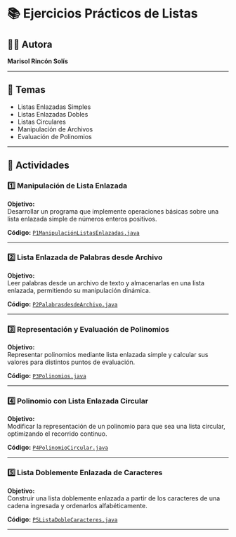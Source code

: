 # 📚 Ejercicios Prácticos de Listas
## 👩‍💻 Autora
**Marisol Rincón Solís**

---

## 📝 Temas
- Listas Enlazadas Simples
- Listas Enlazadas Dobles
- Listas Circulares
- Manipulación de Archivos
- Evaluación de Polinomios

---

## 📂 Actividades

### 1️⃣ Manipulación de Lista Enlazada
**Objetivo:**  
Desarrollar un programa que implemente operaciones básicas sobre una lista enlazada simple de números enteros positivos.

**Código:** [`P1ManipulaciónListasEnlazadas.java`](./P1ManipulaciónListasEnlazadas.java)

---

### 2️⃣ Lista Enlazada de Palabras desde Archivo
**Objetivo:**  
Leer palabras desde un archivo de texto y almacenarlas en una lista enlazada, permitiendo su manipulación dinámica.

**Código:** [`P2PalabrasdesdeArchivo.java`](./P2PalabrasdesdeArchivo.java)

---

### 3️⃣ Representación y Evaluación de Polinomios
**Objetivo:**  
Representar polinomios mediante lista enlazada simple y calcular sus valores para distintos puntos de evaluación.

**Código:** [`P3Polinomios.java`](./P3Polinomios.java)

---

### 4️⃣ Polinomio con Lista Enlazada Circular
**Objetivo:**  
Modificar la representación de un polinomio para que sea una lista circular, optimizando el recorrido continuo.

**Código:** [`P4PolinomioCircular.java`](./P4PolinomioCircular.java)

---

### 5️⃣ Lista Doblemente Enlazada de Caracteres
**Objetivo:**  
Construir una lista doblemente enlazada a partir de los caracteres de una cadena ingresada y ordenarlos alfabéticamente.

**Código:** [`P5ListaDobleCaracteres.java`](./P5ListaDobleCaracteres.java)

---
